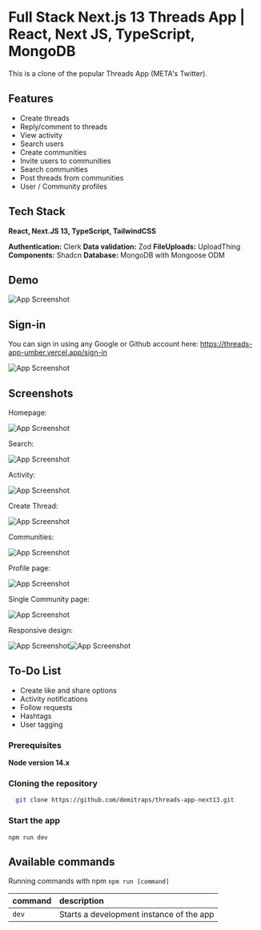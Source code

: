 
# Full Stack Next.js 13 Threads App | React, Next JS, TypeScript, MongoDB

This is a clone of the popular Threads App (META's Twitter).

## Features

- Create threads
- Reply/comment to threads
- View activity
- Search users
- Create communities
- Invite users to communities
- Search communities
- Post threads from communities
- User / Community profiles
   
## Tech Stack

**React, Next.JS 13, TypeScript, TailwindCSS**

**Authentication:** Clerk
**Data validation:** Zod
**FileUploads:** UploadThing
**Components:** Shadcn
**Database:** MongoDB with Mongoose ODM

## Demo

![App Screenshot](./demo/threaddemo.gif)


## Sign-in

You can sign in using any Google or Github account here:
https://threads-app-umber.vercel.app/sign-in

![App Screenshot](./demo/sign-in.png)


## Screenshots

Homepage:

![App Screenshot](./demo/homepage.png)

Search:

![App Screenshot](./demo/search.png)

Activity:

![App Screenshot](./demo/activity.png)

Create Thread:

![App Screenshot](./demo/createthread.png)

Communities:

![App Screenshot](./demo/communities.png)

Profile page:

![App Screenshot](./demo/profile.png)

Single Community page:

![App Screenshot](./demo/commone.png)

Responsive design:

![App Screenshot](./demo/tablet.png)![App Screenshot](./demo/mobile.png)

## To-Do List

- Create like and share options
- Activity notifications
- Follow requests
- Hashtags
- User tagging




### Prerequisites

**Node version 14.x**

### Cloning the repository

```bash
  git clone https://github.com/demitraps/threads-app-next13.git
```

### Start the app

```shell
npm run dev
```

## Available commands

Running commands with npm `npm run [command]`

| command         | description                              |
| :-------------- | :--------------------------------------- |
| `dev`           | Starts a development instance of the app |



